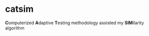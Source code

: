 # catsim
**C**omputerized **A**daptive **T**esting methodology assisted my **SIM**ilarity algorithm
